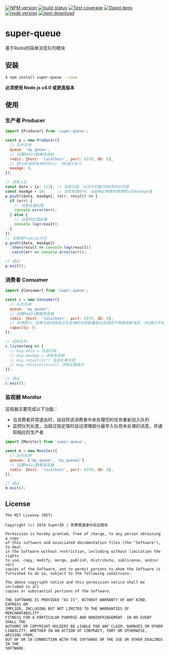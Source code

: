 [![NPM version][npm-image]][npm-url]
[![build status][travis-image]][travis-url]
[![Test coverage][coveralls-image]][coveralls-url]
[![David deps][david-image]][david-url]
[![node version][node-image]][node-url]
[![npm download][download-image]][download-url]

[npm-image]: https://img.shields.io/npm/v/super-queue.svg?style=flat-square
[npm-url]: https://npmjs.org/package/super-queue
[travis-image]: https://img.shields.io/travis/SuperID/super-queue.svg?style=flat-square
[travis-url]: https://travis-ci.org/SuperID/super-queue
[coveralls-image]: https://img.shields.io/coveralls/SuperID/super-queue.svg?style=flat-square
[coveralls-url]: https://coveralls.io/r/SuperID/super-queue?branch=master
[david-image]: https://img.shields.io/david/SuperID/super-queue.svg?style=flat-square
[david-url]: https://david-dm.org/SuperID/super-queue
[node-image]: https://img.shields.io/badge/node.js-%3E=_4.0-green.svg?style=flat-square
[node-url]: http://nodejs.org/download/
[download-image]: https://img.shields.io/npm/dm/super-queue.svg?style=flat-square
[download-url]: https://npmjs.org/package/super-queue

# super-queue
基于Redis的简单消息队列模块

## 安装

```bash
$ npm install super-queue --save
```

**必须使用 Node.js v4.0 或更高版本**

## 使用

### 生产者 Producer

```javascript
import {Producer} from 'super-queue';

const p = new Producer({
  // 队列名称
  queue: 'my_queue',
  // 设置Redis数据库连接
  redis: {host: 'localhost', port: 6379, db: 0},
  // 默认的消息有效时间(s)，为0表示永久
  maxAge: 0,
});

// 消息入队
const data = {a: 123}; // 消息内容，必须为可被JSON序列化的值
const maxAge = 10;     // 消息有效时间，当省略此参数时使用默认的maxAge值
p.push({data, maxAge}, (err, result) => {
  if (err) {
    // 消息处理出错
    console.error(err);
  } else {
    // 消息的处理结果
    console.log(result);
  }
});
// 可使用Promise方式
p.push({data, maxAge})
  .then(result => console.log(result))
  .catch(err => console.error(err));

// 退出
p.exit();
```

### 消费者 Consumer

```javascript
import {Consumer} from 'super-queue';

const c = new Consumer({
  // 队列名称
  queue: 'my_queue',
  // 设置Redis数据库连接
  redis: {host: 'localhost', port: 6379, db: 0},
  // 处理能力，如果当前消费者正在处理的消息数量超过该值则不再接收新消息，为0表示不限制
  capacity: 0,
});

// 监听队列
c.listen(msg => {
  // msg.data = 消息内容
  // msg.maxAge = 消息有效期
  // msg.reject(err) 消息处理出错
  // msg.resolve(result) 消息处理成功
});

// 退出
c.exit();
```

### 监视器 Monitor

监视器主要完成以下功能：

+ 当消费者异常退出时，自动将该消费者中未处理完的任务重新加入队列
+ 监控队列长度，当超过指定值时自动清理部分最早入队但未处理的消息，并通知相应的生产者

```javascript
import {Monitor} from 'super-queue';

const m = new Monitor({
  // 队列名称
  queues: ['my_queue', 'my_queue2'],
  // 设置Redis数据库连接
  redis: {host: 'localhost', port: 6379, db: 0},
});

// 退出
m.exit();
```

## License

```
The MIT License (MIT)

Copyright (c) 2016 SuperID | 免费极速身份验证服务

Permission is hereby granted, free of charge, to any person obtaining a copy
of this software and associated documentation files (the "Software"), to deal
in the Software without restriction, including without limitation the rights
to use, copy, modify, merge, publish, distribute, sublicense, and/or sell
copies of the Software, and to permit persons to whom the Software is
furnished to do so, subject to the following conditions:

The above copyright notice and this permission notice shall be included in all
copies or substantial portions of the Software.

THE SOFTWARE IS PROVIDED "AS IS", WITHOUT WARRANTY OF ANY KIND, EXPRESS OR
IMPLIED, INCLUDING BUT NOT LIMITED TO THE WARRANTIES OF MERCHANTABILITY,
FITNESS FOR A PARTICULAR PURPOSE AND NONINFRINGEMENT. IN NO EVENT SHALL THE
AUTHORS OR COPYRIGHT HOLDERS BE LIABLE FOR ANY CLAIM, DAMAGES OR OTHER
LIABILITY, WHETHER IN AN ACTION OF CONTRACT, TORT OR OTHERWISE, ARISING FROM,
OUT OF OR IN CONNECTION WITH THE SOFTWARE OR THE USE OR OTHER DEALINGS IN THE
SOFTWARE.
```
